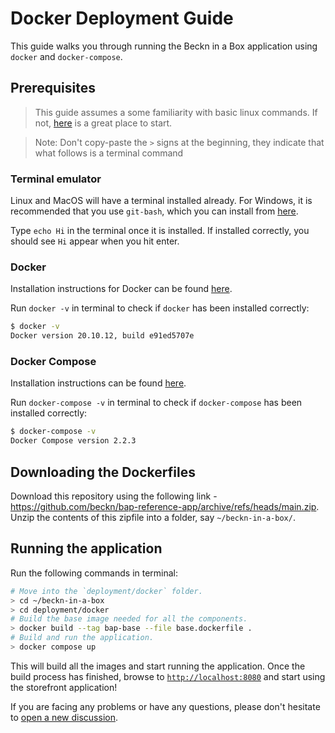 # Docker Deployment Guide

This guide walks you through running the Beckn in a Box application using
`docker` and `docker-compose`.

## Prerequisites

> This guide assumes a some familiarity with basic linux commands. If not,
> [here](https://ubuntu.com/tutorials/command-line-for-beginners#1-overview) is
> a great place to start.

> Note: Don't copy-paste the `>` signs at the beginning, they indicate that what
> follows is a terminal command

### Terminal emulator

Linux and MacOS will have a terminal installed already. For Windows, it is
recommended that you use `git-bash`, which you can install from
[here](https://git-scm.com/download/win).

Type `echo Hi` in the terminal once it is installed. If installed correctly, you
should see `Hi` appear when you hit enter.

### Docker

Installation instructions for Docker can be found
[here](https://docs.docker.com/engine/install/).

Run `docker -v` in terminal to check if `docker` has been installed correctly:

```sh
$ docker -v
Docker version 20.10.12, build e91ed5707e
```

### Docker Compose

Installation instructions can be found
[here](https://docs.docker.com/engine/install/).

Run `docker-compose -v` in terminal to check if `docker-compose` has been
installed correctly:

```sh
$ docker-compose -v
Docker Compose version 2.2.3
```

## Downloading the Dockerfiles

Download this repository using the following link -
https://github.com/beckn/bap-reference-app/archive/refs/heads/main.zip. Unzip
the contents of this zipfile into a folder, say `~/beckn-in-a-box/`.

## Running the application

Run the following commands in terminal:

```bash
# Move into the `deployment/docker` folder.
> cd ~/beckn-in-a-box
> cd deployment/docker
# Build the base image needed for all the components.
> docker build --tag bap-base --file base.dockerfile .
# Build and run the application.
> docker compose up
```

This will build all the images and start running the application. Once the build
process has finished, browse to [`http://localhost:8080`](http://localhost:8080)
and start using the storefront application!

If you are facing any problems or have any questions, please don't hesitate to
[open a new discussion](https://github.com/beckn/bap-reference-app/discussions/new).

